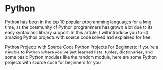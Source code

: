# Python

Python has been in the top 10 popular programming languages for a long time, as the community of Python programmers has grown a lot due to its easy syntax and library support. In this article, I will introduce you to 60 amazing Python projects with source code solved and explained for free.

Python Projects with Source Code
Python Projects For Beginners:
If you’re a newbie to Python where you’ve just learned lists, tuples, dictionaries, and some basic Python modules like the random module, here are some Python projects with source code for beginners for you